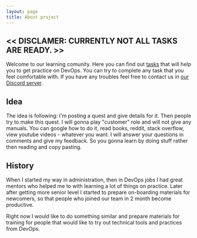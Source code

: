 ```yaml
---
layout: page
title: About project
---
```

## << DISCLAMER: CURRENTLY NOT ALL TASKS ARE READY. >>

Welcome to our learning comunity. Here you can find out [tasks](/tasks) that will help you to get practice on DevOps. You can try to complete any task that you feel comfortable with. If you have any troubles feel free to contact us in [our Discord server](https://discord.gg/f2wWxZfKSJ).

## Idea

The idea is following: I'm posting a quest and give details for it. Then people try to make this quest. I will gonna play "customer" role and will not give any manuals. You can google how to do it, read books, reddit, stack overflow, view youtube videos - whatever you want. I will answer your questions in comments and give my feedback. So you gonna learn by doing stuff rather then reading and copy pasting.

## History

When I started my way in administration, then in DevOps jobs I had great mentors who helped me to with learning a lot of things on practice. Later after getting more senior level I started to prepare on-boarding materials for newcomers, so that people who joined our team in 2 month become productive.

Right now I would like to do something similar and prepare materials for training for people that would like to try out technical tools and practices from DevOps.
